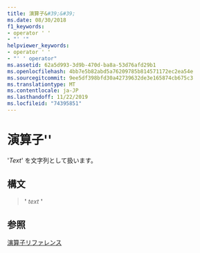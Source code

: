 ```yaml
---
title: 演算子&#39;&#39;
ms.date: 08/30/2018
f1_keywords:
- operator ' '
- "' '"
helpviewer_keywords:
- operator ' '
- "' ' operator"
ms.assetid: 62a5d993-3d9b-470d-ba8a-53d76afd29b1
ms.openlocfilehash: 4bb7e5b82abd5a76209785b814571172ec2ea54e
ms.sourcegitcommit: 9ee5df398bfd30a42739632de3e165874cb675c3
ms.translationtype: MT
ms.contentlocale: ja-JP
ms.lasthandoff: 11/22/2019
ms.locfileid: "74395851"
---
```

# <a name="operator-39-39"></a>演算子&#39;&#39;

'*Text*' を文字列として扱います。

## <a name="syntax"></a>構文

> __'__ *text* __'__

## <a name="see-also"></a>参照

[演算子リファレンス](operators-reference.md)
